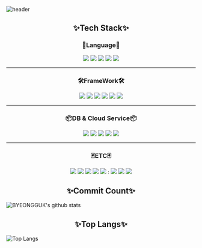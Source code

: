 ![header](https://capsule-render.vercel.app/api?type=wave&color=auto&height=300&section=header&text=BYEONGGUK%20YU&fontSize=90)

<h2 align="center">✨Tech Stack✨</h2>
<h3 align="center">🤔Language🤔</h3>
<p align="center">
  <img src="https://img.shields.io/badge/JavaScript-F7DF1E?style=flat-square&logo=JavaScript&logoColor=white" />
  <img src="https://img.shields.io/badge/TypeScript-3178C6?style=flat-square&logo=TypeScript&logoColor=white" />
  <img src="https://img.shields.io/badge/CSS-1572B6?style=flat-square&logo=CSS3&logoColor=white" />
  <img src="https://img.shields.io/badge/HTML-E34F26?style=flat-square&logo=HTML5&logoColor=white" />
  <img src ="https://img.shields.io/badge/Java-E34F26?&style=for-the-badge&logo=Java&logoColor=white"/>
</p>
  <hr/>
<h3 align="center">🛠FrameWork🛠</h3>

<p align="center">
  <img src="https://img.shields.io/badge/Node.js-339933?style=flat-square&logo=Node.js&logoColor=white" />
  <img src="https://img.shields.io/badge/Serverless-FD5750?style=flat-square&logo=Serverless&logoColor=white" />
  <img src="https://img.shields.io/badge/Express-FD5750?style=flat-square&logoColor=white" />
  <img src="https://img.shields.io/badge/Koa-FD5750?style=flat-square&logoColor=white" />
  <img src="https://img.shields.io/badge/React-61DAFB?style=flat-square&logo=React&logoColor=white" />
  <img src="https://img.shields.io/badge/Styled-components-DB7093?style=flat-square&logo=styled-components&logoColor=white" />
 </p>
 <hr/>
<h3 align="center">📦DB & Cloud Service📦</h3> 
<p align="center">
  <img src="https://img.shields.io/badge/MySQL-4479A1?style=flat-square&logo=MySQL&logoColor=white" />
  <img src="https://img.shields.io/badge/MongoDB-47A248?style=flat-square&logo=MongoDB&logoColor=white" />
  <img src="https://img.shields.io/badge/DynamoDB-47A248?style=flat-square&logoColor=white" />
  <img src="https://img.shields.io/badge/Amazon-AWS-232F3E?style=flat-square&logo=Amazon-aws&logoColor=white" />
  <img src="https://img.shields.io/badge/Lambda-47A248?style=flat-square&logoColor=white" />
</p>
 <hr/>
<h3 align="center">🃏ETC🃏</h3> 
<p align="center">
  <img src="https://img.shields.io/badge/GitHub-181717?style=flat-square&logo=GitHub&logoColor=white" />
  <img src="https://img.shields.io/badge/Notion-000000?style=flat-square&logo=Notion&logoColor=white" />
  <img src="https://img.shields.io/badge/Slack-4A154B?style=flat-square&logo=Slack&logoColor=white" />
  <img src="https://img.shields.io/badge/Postman-FF6C37?style=flat-square&logo=Postman&logoColor=white" />
  <img src="https://img.shields.io/badge/Amazon-AWS-232F3E?style=flat-square&logo=Amazon-aws&logoColor=white" /> : 
  <img src="https://img.shields.io/badge/EC2-47A248?style=flat-square&logoColor=white" />
  <img src="https://img.shields.io/badge/RDS-47A248?style=flat-square&logoColor=white" />
  <img src="https://img.shields.io/badge/S3-47A248?style=flat-square&logoColor=white" />
  </p>
  
<h2 align="center">✨Commit Count✨</h2>

![BYEONGGUK's github stats](https://github-readme-stats.vercel.app/api?username=godkor200&show_icons=true)

<h2 align="center">✨Top Langs✨</h2>

![Top Langs](https://github-readme-stats.vercel.app/api/top-langs/?username=godkor200&layout=compact)


<!--
**godkor200/godkor200** is a ✨ _special_ ✨ repository because its `README.md` (this file) appears on your GitHub profile.

Here are some ideas to get you started:

- 🔭 I’m currently working on ...
- 🌱 I’m currently learning ...
- 👯 I’m looking to collaborate on ...
- 🤔 I’m looking for help with ...
- 💬 Ask me about ...
- 📫 How to reach me: ...
- 😄 Pronouns: ...
- ⚡ Fun fact: ...
-->
